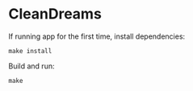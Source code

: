 # CleanDreams

If running app for the first time, install dependencies:

`make install`

Build and run:

`make`